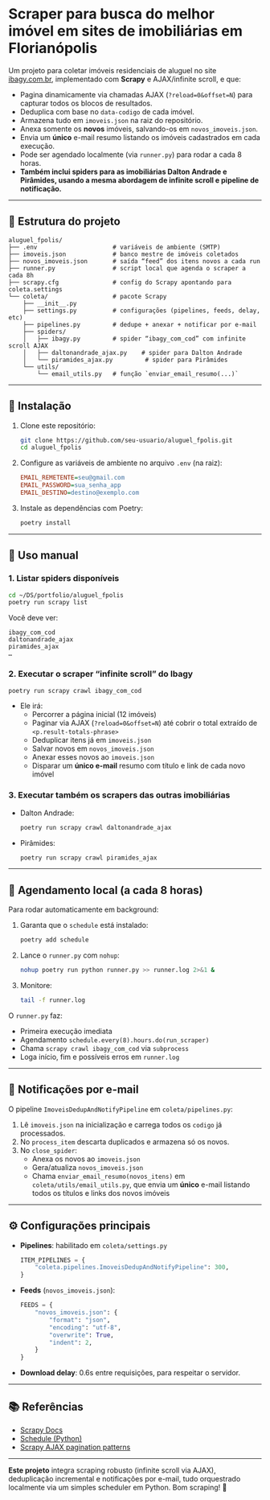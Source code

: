# Scraper para busca do melhor imóvel em sites de imobiliárias em Florianópolis

Um projeto para coletar imóveis residenciais de aluguel no site [ibagy.com.br](https://ibagy.com.br/aluguel/residencial/), implementado com **Scrapy** e AJAX/infinite scroll, e que:

- Pagina dinamicamente via chamadas AJAX (`?reload=0&offset=N`) para capturar todos os blocos de resultados.  
- Deduplica com base no `data-codigo` de cada imóvel.  
- Armazena tudo em `imoveis.json` na raiz do repositório.  
- Anexa somente os **novos** imóveis, salvando-os em `novos_imoveis.json`.  
- Envia um **único** e-mail resumo listando os imóveis cadastrados em cada execução.  
- Pode ser agendado localmente (via `runner.py`) para rodar a cada 8 horas.  
- **Também inclui spiders para as imobiliárias Dalton Andrade e Pirâmides, usando a mesma abordagem de infinite scroll e pipeline de notificação.**

---

## 📁 Estrutura do projeto

```
aluguel_fpolis/
├── .env                     # variáveis de ambiente (SMTP)
├── imoveis.json             # banco mestre de imóveis coletados
├── novos_imoveis.json       # saída “feed” dos itens novos a cada run
├── runner.py                # script local que agenda o scraper a cada 8h
├── scrapy.cfg               # config do Scrapy apontando para coleta.settings
└── coleta/                  # pacote Scrapy
    ├── __init__.py
    ├── settings.py          # configurações (pipelines, feeds, delay, etc)
    ├── pipelines.py         # dedupe + anexar + notificar por e-mail
    ├── spiders/
    │   ├── ibagy.py         # spider “ibagy_com_cod” com infinite scroll AJAX
    │   ├── daltonandrade_ajax.py    # spider para Dalton Andrade
    │   └── piramides_ajax.py         # spider para Pirâmides
    └── utils/
        └── email_utils.py   # função `enviar_email_resumo(...)`
```

---

## 🔧 Instalação

1. Clone este repositório:

   ```bash
   git clone https://github.com/seu-usuario/aluguel_fpolis.git
   cd aluguel_fpolis
   ```

2. Configure as variáveis de ambiente no arquivo `.env` (na raiz):

   ```ini
   EMAIL_REMETENTE=seu@gmail.com
   EMAIL_PASSWORD=sua_senha_app
   EMAIL_DESTINO=destino@exemplo.com
   ```

3. Instale as dependências com Poetry:

   ```bash
   poetry install
   ```

---

## 🚀 Uso manual

### 1. Listar spiders disponíveis

```bash
cd ~/DS/portfolio/aluguel_fpolis
poetry run scrapy list
```

Você deve ver:

```
ibagy_com_cod
daltonandrade_ajax
piramides_ajax
…
```

### 2. Executar o scraper “infinite scroll” do Ibagy

```bash
poetry run scrapy crawl ibagy_com_cod
```

- Ele irá:
  - Percorrer a página inicial (12 imóveis)  
  - Paginar via AJAX (`?reload=0&offset=N`) até cobrir o total extraído de `<p.result-totals-phrase>`  
  - Deduplicar itens já em `imoveis.json`  
  - Salvar novos em `novos_imoveis.json`  
  - Anexar esses novos ao `imoveis.json`  
  - Disparar um **único e-mail** resumo com título e link de cada novo imóvel

### 3. Executar também os scrapers das outras imobiliárias

- Dalton Andrade:
  ```bash
  poetry run scrapy crawl daltonandrade_ajax
  ```
- Pirâmides:
  ```bash
  poetry run scrapy crawl piramides_ajax
  ```

---

## 🔄 Agendamento local (a cada 8 horas)

Para rodar automaticamente em background:

1. Garanta que o `schedule` está instalado:

   ```bash
   poetry add schedule
   ```

2. Lance o `runner.py` com `nohup`:

   ```bash
   nohup poetry run python runner.py >> runner.log 2>&1 &
   ```

3. Monitore:

   ```bash
   tail -f runner.log
   ```

O `runner.py` faz:

- Primeira execução imediata  
- Agendamento `schedule.every(8).hours.do(run_scraper)`  
- Chama `scrapy crawl ibagy_com_cod` via `subprocess`  
- Loga início, fim e possíveis erros em `runner.log`

---

## 📧 Notificações por e-mail

O pipeline `ImoveisDedupAndNotifyPipeline` em `coleta/pipelines.py`:

1. Lê `imoveis.json` na inicialização e carrega todos os `codigo` já processados.  
2. No `process_item` descarta duplicados e armazena só os novos.  
3. No `close_spider`:
   - Anexa os novos ao `imoveis.json`  
   - Gera/atualiza `novos_imoveis.json`  
   - Chama `enviar_email_resumo(novos_itens)` em `coleta/utils/email_utils.py`, que envia um **único** e-mail listando todos os títulos e links dos novos imóveis  

---

## ⚙️ Configurações principais

- **Pipelines**: habilitado em `coleta/settings.py`
  ```python
  ITEM_PIPELINES = {
      "coleta.pipelines.ImoveisDedupAndNotifyPipeline": 300,
  }
  ```

- **Feeds** (`novos_imoveis.json`):
  ```python
  FEEDS = {
      "novos_imoveis.json": {
          "format": "json",
          "encoding": "utf-8",
          "overwrite": True,
          "indent": 2,
      }
  }
  ```

- **Download delay**: 0.6s entre requisições, para respeitar o servidor.

---

## 📚 Referências

- [Scrapy Docs](https://docs.scrapy.org)  
- [Schedule (Python)](https://pypi.org/project/schedule/)  
- [Scrapy AJAX pagination patterns](https://doc.scrapy.org/en/latest/topics/dynamic-content.html)

---

**Este projeto** integra scraping robusto (infinite scroll via AJAX), deduplicação incremental e notificações por e-mail, tudo orquestrado localmente via um simples scheduler em Python. Bom scraping! 🚀

